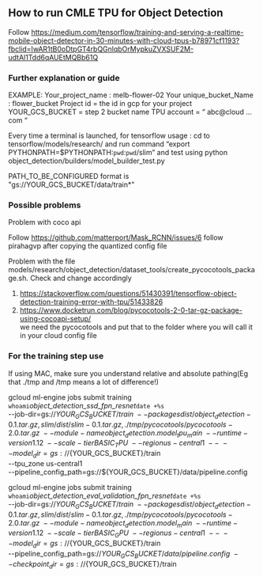 ## How to run CMLE TPU for Object Detection

Follow https://medium.com/tensorflow/training-and-serving-a-realtime-mobile-object-detector-in-30-minutes-with-cloud-tpus-b78971cf1193?fbclid=IwAR1tB0oDtpGT4rbQGnlqbOrMypkuZVXSUF2M-udtAl1Tdd6qAUEtMQBb61Q 

### Further explanation or guide

EXAMPLE:
Your_project_name : melb-flower-02
Your unique_bucket_Name : flower_bucket
Project id = the id in gcp for your project
YOUR_GCS_BUCKET = step 2 bucket name
TPU account = “ abc@cloud … com “

Every time a terminal is launched, for tensorflow usage : cd to tensorflow/models/research/ and run command “export PYTHONPATH=$PYTHONPATH:`pwd`:`pwd`/slim”  and test using python object_detection/builders/model_builder_test.py

PATH_TO_BE_CONFIGURED format is "gs://YOUR_GCS_BUCKET/data/train*"

### Possible problems
  
Problem with coco api 

Follow https://github.com/matterport/Mask_RCNN/issues/6 follow pirahagvp after copying the quantized config file

Problem with the file models/research/object_detection/dataset_tools/create_pycocotools_package.sh.
Check and change accordingly
1) https://stackoverflow.com/questions/51430391/tensorflow-object-detection-training-error-with-tpu/51433826
2) https://www.docketrun.com/blog/pycocotools-2-0-tar-gz-package-using-cocoapi-setup/   
	we need the pycocotools and put that to the folder where you will call it in your cloud config file

### For the training step use 

If using MAC, make sure you understand relative and absolute pathing(Eg that ./tmp and /tmp means a lot of difference!)

gcloud ml-engine jobs submit training `whoami`_object_detection_ssd_fpn_resnet_`date +%s` \
--job-dir=gs://${YOUR_GCS_BUCKET}/train \
--packages dist/object_detection-0.1.tar.gz,slim/dist/slim-0.1.tar.gz,./tmp/pycocotools/pycocotools-2.0.tar.gz \
--module-name object_detection.model_tpu_main \
--runtime-version 1.12 \
--scale-tier BASIC_TPU \
--region us-central1 \
-- \
--model_dir=gs://${YOUR_GCS_BUCKET}/train \
--tpu_zone us-central1 \
--pipeline_config_path=gs://${YOUR_GCS_BUCKET}/data/pipeline.config


gcloud ml-engine jobs submit training `whoami`_object_detection_eval_validation_fpn_resnet_`date +%s` \
--job-dir=gs://${YOUR_GCS_BUCKET}/train \
--packages dist/object_detection-0.1.tar.gz,slim/dist/slim-0.1.tar.gz,./tmp/pycocotools/pycocotools-2.0.tar.gz \
--module-name object_detection.model_main \
--runtime-version 1.12 \
--scale-tier BASIC_GPU \
--region us-central1 \
-- \
--model_dir=gs://${YOUR_GCS_BUCKET}/train \
--pipeline_config_path=gs://${YOUR_GCS_BUCKET}/data/pipeline.config \
--checkpoint_dir=gs://${YOUR_GCS_BUCKET}/train
